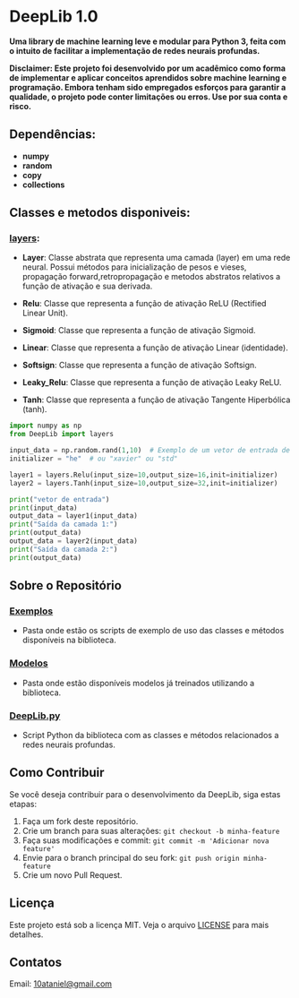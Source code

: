 # DeepLib 1.0

**Uma library de machine learning leve e modular para Python 3, feita com o intuito de facilitar a implementação de redes neurais profundas.**

**Disclaimer: Este projeto foi desenvolvido por um acadêmico como forma de implementar e aplicar conceitos aprendidos sobre  machine learning e programação. Embora tenham sido empregados esforços para garantir a qualidade, o projeto pode conter limitações ou erros. Use por sua conta e risco.**

## Dependências:

- **numpy**
- **random**
- **copy**
- **collections**

## Classes e metodos disponiveis:

### [layers](https://github.com/seu_usuario/seu_repositorio/blob/master/DeepLib.py##L7C14-L7C14):

- **Layer**: Classe abstrata que representa uma camada (layer) em uma rede neural. Possui métodos para inicialização de pesos e vieses, propagação forward,retropropagação e metodos abstratos relativos a função de ativação e sua derivada.

- **Relu**: Classe que representa a função de ativação ReLU (Rectified Linear Unit). 

- **Sigmoid**: Classe que representa a função de ativação Sigmoid. 

- **Linear**: Classe que representa a função de ativação Linear (identidade). 

- **Softsign**: Classe que representa a função de ativação Softsign. 

- **Leaky_Relu**: Classe que representa a função de ativação Leaky ReLU. 

- **Tanh**: Classe que representa a função de ativação Tangente Hiperbólica (tanh).

```python
import numpy as np
from DeepLib import layers

input_data = np.random.rand(1,10)  # Exemplo de um vetor de entrada de tamanho 1x10
initializer = "he"  # ou "xavier" ou "std"

layer1 = layers.Relu(input_size=10,output_size=16,init=initializer)
layer2 = layers.Tanh(input_size=10,output_size=32,init=initializer)

print("vetor de entrada")
print(input_data)
output_data = layer1(input_data)
print("Saída da camada 1:")
print(output_data)
output_data = layer2(input_data)
print("Saída da camada 2:")
print(output_data)
```

## Sobre o Repositório

### [Exemplos](exemples)

- Pasta onde estão os scripts de exemplo de uso das classes e métodos disponíveis na biblioteca.

### [Modelos](models)

- Pasta onde estão disponíveis modelos já treinados utilizando a biblioteca.

### [DeepLib.py](DeepLib.py)

- Script Python da biblioteca com as classes e métodos relacionados a redes neurais profundas.

## Como Contribuir

Se você deseja contribuir para o desenvolvimento da DeepLib, siga estas etapas:

1. Faça um fork deste repositório.
2. Crie um branch para suas alterações: `git checkout -b minha-feature`
3. Faça suas modificações e commit: `git commit -m 'Adicionar nova feature'`
4. Envie para o branch principal do seu fork: `git push origin minha-feature`
5. Crie um novo Pull Request.

## Licença

Este projeto está sob a licença MIT. Veja o arquivo [LICENSE](LICENSE) para mais detalhes.

## Contatos
Email: 10ataniel@gmail.com


 
